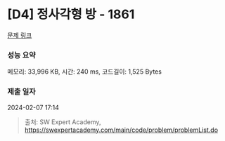 # [D4] 정사각형 방 - 1861 

[문제 링크](https://swexpertacademy.com/main/code/problem/problemDetail.do?contestProbId=AV5LtJYKDzsDFAXc) 

### 성능 요약

메모리: 33,996 KB, 시간: 240 ms, 코드길이: 1,525 Bytes

### 제출 일자

2024-02-07 17:14



> 출처: SW Expert Academy, https://swexpertacademy.com/main/code/problem/problemList.do